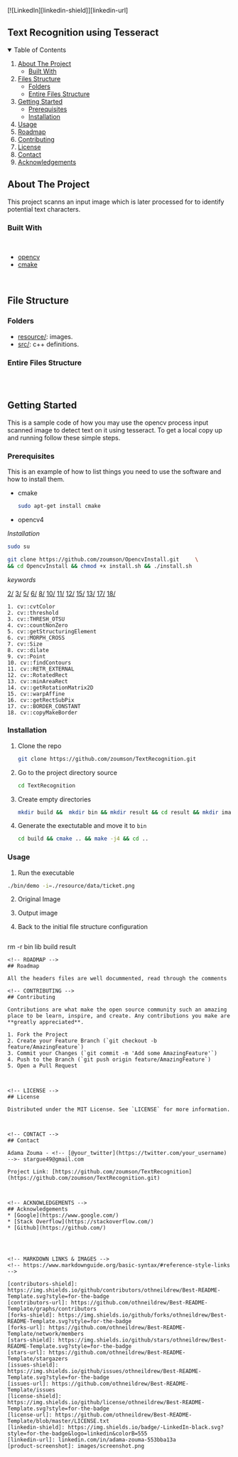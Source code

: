 [![LinkedIn][linkedin-shield]][linkedin-url]
<!--
[![Contributors][contributors-shield]][contributors-url]
[![Forks][forks-shield]][forks-url]
[![Stargazers][stars-shield]][stars-url]
[![Issues][issues-shield]][issues-url]
[![MIT License][license-shield]][license-url]
[![LinkedIn][linkedin-shield]][linkedin-url]


[![Github][github-shield]][github.com/zoumson?tab=repositories]
[![Stack Overflow][stackoverflow-shield]][stackoverflow.com/users/11175375/adam]
[![Leetcode][leetcode-shield]][eetcode.com/Hard_Code/]
-->
## Text Recognition using Tesseract 

<!-- TABLE OF CONTENTS -->
<details open="open">
  <summary>Table of Contents</summary>
  <ol>
    <li>
      <a href="#about-the-project">About The Project</a>
      <ul>
        <li><a href="#built-with">Built With</a></li>
      </ul>
    </li>
    <li>
      <a href="#file-structure">Files Structure</a>
      <ul>
        <li><a href="#folders">Folders</a></li>
        <li><a href="#entire-files-structure">Entire Files Structure</a></li>
      </ul>
    </li>
    <li>
      <a href="#getting-started">Getting Started</a>
      <ul>
        <li><a href="#prerequisites">Prerequisites</a></li>
        <li><a href="#installation">Installation</a></li>
      </ul>
    </li>
    <li><a href="#usage">Usage</a></li>
    <li><a href="#roadmap">Roadmap</a></li>
    <li><a href="#contributing">Contributing</a></li>
    <li><a href="#license">License</a></li>
    <li><a href="#contact">Contact</a></li>
    <li><a href="#acknowledgements">Acknowledgements</a></li>
  </ol>
</details>



<!-- ABOUT THE PROJECT -->
## About The Project
<!-- [![Product Name Screen Shot][product-screenshot]](https://example.com) -->
This project scanns an input image which is later processed for to identify potential text characters. 
<!--Built with -->
### Built With

<br>

* [opencv](https://opencv.org/)
* [cmake](https://cmake.org/)

<br>

## File Structure

### Folders

* [resource/](resource/): images.
* [src/](src/): c++ definitions.


### Entire Files Structure 

```



```


<!-- GETTING STARTED -->
## Getting Started

This is a sample code of how you may use  the opencv process input scanned image to detect text on it using tesseract.
To get a local copy up and running follow these simple steps.

### Prerequisites

This is an example of how to list things you need to use the software and how to install them.
* cmake
  ```sh
  sudo apt-get install cmake
  ```

 * opencv4

 *Installation*
 ```sh
 sudo su
 ```
 ```sh
git clone https://github.com/zoumson/OpencvInstall.git     \
&& cd OpencvInstall && chmod +x install.sh && ./install.sh
 ```
 *keywords* 
 
[2/](https://docs.opencv.org/2.4/modules/imgproc/doc/miscellaneous_transformations.html?highlight=threshold#threshold/)
[3/](https://learnopencv.com/otsu-thresholding-with-opencv/)
[5/](https://docs.opencv.org/master/d4/d86/group__imgproc__filter.html#gac342a1bb6eabf6f55c803b09268e36dc)
[6/](https://docs.opencv.org/master/d4/d86/group__imgproc__filter.html/)
[8/](https://stackoverflow.com/questions/11182203/helping-using-the-dilate-function-opencv/)
[10/](https://stackoverflow.com/questions/8449378/finding-contours-in-opencv/)
[11/](https://stackoverflow.com/questions/8830619/difference-between-cv-retr-list-cv-retr-tree-cv-retr-external/)
[12/](https://docs.opencv.org/3.4/db/dd6/classcv_1_1RotatedRect.html/)
[15/](https://docs.opencv.org/3.4/db/dd6/classcv_1_1RotatedRect.html/)
[13/](https://docs.opencv.org/3.4/d3/dc0/group__imgproc__shape.html#ga3d476a3417130ae5154aea421ca7ead9/)
[17/](https://docs.opencv.org/3.4/d2/de8/group__core__array.html#gga209f2f4869e304c82d07739337eae7c5aed2e4346047e265c8c5a6d0276dcd838/)
[18/](https://docs.opencv.org/3.4/dc/da3/tutorial_copyMakeBorder.html/)


```
1. cv::cvtColor
2. cv::threshold
3. cv::THRESH_OTSU
4. cv::countNonZero
5. cv::getStructuringElement
6. cv::MORPH_CROSS
7. cv::Size
8. cv::dilate
9. cv::Point
10. cv::findContours
11. cv::RETR_EXTERNAL
12. cv::RotatedRect
13. cv::minAreaRect	
14. cv::getRotationMatrix2D
15. cv::warpAffine
16. cv::getRectSubPix
17. cv::BORDER_CONSTANT
18. cv::copyMakeBorder
```

### Installation

1. Clone the repo
   ```sh
   git clone https://github.com/zoumson/TextRecognition.git
   ```
2. Go to the project directory source
   ```sh
   cd TextRecognition
   ```
3. Create empty directories 
   ```sh
   mkdir build &&  mkdir bin && mkdir result && cd result && mkdir image && cd ..
   ```
5. Generate the exectutable and move it to `bin`
   ```sh
   cd build && cmake .. && make -j4 && cd ..
   ```

<!-- USAGE EXAMPLES -->
### Usage

1. Run the executable 
 ```sh
./bin/demo -i=./resource/data/ticket.png
```
2. Original Image



3. Output image 


4. Back to the initial file structure configuration
   ```sh
rm -r bin lib build result 
   ```
<!-- ROADMAP -->
## Roadmap

All the headers files are well docummented, read through the comments

<!-- CONTRIBUTING -->
## Contributing

Contributions are what make the open source community such an amazing place to be learn, inspire, and create. Any contributions you make are **greatly appreciated**.

1. Fork the Project
2. Create your Feature Branch (`git checkout -b feature/AmazingFeature`)
3. Commit your Changes (`git commit -m 'Add some AmazingFeature'`)
4. Push to the Branch (`git push origin feature/AmazingFeature`)
5. Open a Pull Request



<!-- LICENSE -->
## License

Distributed under the MIT License. See `LICENSE` for more information.



<!-- CONTACT -->
## Contact

Adama Zouma - <!-- [@your_twitter](https://twitter.com/your_username) -->- stargue49@gmail.com

Project Link: [https://github.com/zoumson/TextRecognition](https://github.com/zoumson/TextRecognition.git)



<!-- ACKNOWLEDGEMENTS -->
## Acknowledgements
* [Google](https://www.google.com/)
* [Stack Overflow](https://stackoverflow.com/)
* [Github](https://github.com/)




<!-- MARKDOWN LINKS & IMAGES -->
<!-- https://www.markdownguide.org/basic-syntax/#reference-style-links -->

[contributors-shield]: https://img.shields.io/github/contributors/othneildrew/Best-README-Template.svg?style=for-the-badge
[contributors-url]: https://github.com/othneildrew/Best-README-Template/graphs/contributors
[forks-shield]: https://img.shields.io/github/forks/othneildrew/Best-README-Template.svg?style=for-the-badge
[forks-url]: https://github.com/othneildrew/Best-README-Template/network/members
[stars-shield]: https://img.shields.io/github/stars/othneildrew/Best-README-Template.svg?style=for-the-badge
[stars-url]: https://github.com/othneildrew/Best-README-Template/stargazers
[issues-shield]: https://img.shields.io/github/issues/othneildrew/Best-README-Template.svg?style=for-the-badge
[issues-url]: https://github.com/othneildrew/Best-README-Template/issues
[license-shield]: https://img.shields.io/github/license/othneildrew/Best-README-Template.svg?style=for-the-badge
[license-url]: https://github.com/othneildrew/Best-README-Template/blob/master/LICENSE.txt
[linkedin-shield]: https://img.shields.io/badge/-LinkedIn-black.svg?style=for-the-badge&logo=linkedin&colorB=555
[linkedin-url]: linkedin.com/in/adama-zouma-553bba13a
[product-screenshot]: images/screenshot.png


